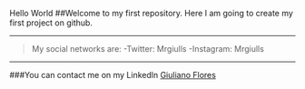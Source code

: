 Hello World
##Welcome to my first repository.
Here I am going to create my first project on github.
___

>My social networks are:
-Twitter: Mrgiulls
-Instagram: Mrgiulls
___
###You can contact me on my Linkedln
[Giuliano Flores](https://www.linkedin.com/in/giuliano-flores-mesias/)
